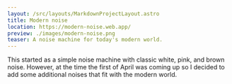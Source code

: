 ```yaml
---
layout: /src/layouts/MarkdownProjectLayout.astro
title: Modern noise
location: https://modern-noise.web.app/
preview: ./images/modern-noise.png
teaser: A noise machine for today's modern world.
---
```


This started as a simple noise machine with classic white, pink, and brown noise. However, at the time the first of April was coming up so I decided to add some additional noises that fit with the modern world.
